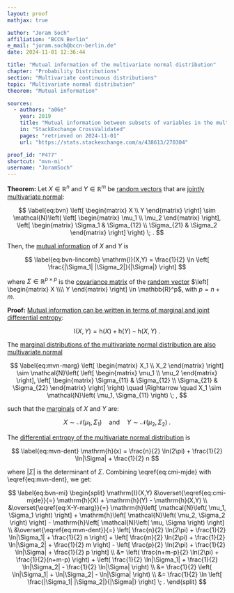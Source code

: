 ```yaml
---
layout: proof
mathjax: true

author: "Joram Soch"
affiliation: "BCCN Berlin"
e_mail: "joram.soch@bccn-berlin.de"
date: 2024-11-01 12:36:44

title: "Mutual information of the multivariate normal distribution"
chapter: "Probability Distributions"
section: "Multivariate continuous distributions"
topic: "Multivariate normal distribution"
theorem: "Mutual information"

sources:
  - authors: "a06e"
    year: 2019
    title: "Mutual information between subsets of variables in the multivariate normal distribution"
    in: "StackExchange CrossValidated"
    pages: "retrieved on 2024-11-01"
    url: "https://stats.stackexchange.com/a/438613/270304"

proof_id: "P477"
shortcut: "mvn-mi"
username: "JoramSoch"
---
```



**Theorem:** Let $X \in \mathbb{R}^n$ and $Y \in \mathbb{R}^m$ be [random vectors](/D/rvec) that are [jointly multivariate normal](/D/mvn):

$$ \label{eq:bvn}
\left[ \begin{matrix} X \\ Y \end{matrix} \right] \sim
\mathcal{N}\left( \left[ \begin{matrix} \mu_1 \\ \mu_2 \end{matrix} \right], \left[ \begin{matrix} \Sigma_1 & \Sigma_{12} \\ \Sigma_{21} & \Sigma_2 \end{matrix} \right] \right) \; .
$$

Then, the [mutual information](/D/mi) of $X$ and $Y$ is

$$ \label{eq:bvn-lincomb}
\mathrm{I}(X,Y) = \frac{1}{2} \ln \left[ \frac{|\Sigma_1| |\Sigma_2|}{|\Sigma|} \right]
$$

where $\Sigma \in \mathbb{R}^{p \times p}$ is the [covariance matrix](/D/covmat) of the [random vector](/D/rvec) $\left[ \begin{matrix} X \\\\ Y \end{matrix} \right] \in \mathbb{R}^p$, with $p = n + m$.


**Proof:** [Mutual information can be written in terms of marginal and joint differential entropy](/P/cmi-mjde):

$$ \label{eq:cmi-mjde}
\mathrm{I}(X,Y) = \mathrm{h}(X) + \mathrm{h}(Y) - \mathrm{h}(X,Y) \; .
$$

The [marginal distributions of the multivariate normal distribution are also multivariate normal](/P/mvn-marg)

$$ \label{eq:mvn-marg}
\left[ \begin{matrix} X_1 \\ X_2 \end{matrix} \right] \sim
\mathcal{N}\left( \left[ \begin{matrix} \mu_1 \\ \mu_2 \end{matrix} \right], \left[ \begin{matrix} \Sigma_{11} & \Sigma_{12} \\ \Sigma_{21} & \Sigma_{22} \end{matrix} \right] \right)
\quad \Rightarrow \quad
X_1 \sim \mathcal{N}\left( \mu_1, \Sigma_{11} \right) \; ,
$$

such that the [marginals](/D/marg) of $X$ and $Y$ are:

$$ \label{eq:X-Y-marg}
X \sim \mathcal{N}\left( \mu_1, \Sigma_1 \right)
\quad \text{and} \quad
Y \sim \mathcal{N}\left( \mu_2, \Sigma_2 \right) \; .
$$

The [differential entropy of the multivariate normal distribution](/P/mvn-dent) is

$$ \label{eq:mvn-dent}
\mathrm{h}(x) = \frac{n}{2} \ln(2\pi) + \frac{1}{2} \ln|\Sigma| + \frac{1}{2} n
$$

where $\lvert \Sigma \rvert$ is the determinant of $\Sigma$. Combining \eqref{eq:cmi-mjde} with \eqref{eq:mvn-dent}, we get:

$$ \label{eq:bvn-mi}
\begin{split}
\mathrm{I}(X,Y)
&\overset{\eqref{eq:cmi-mjde}}{=} \mathrm{h}(X) + \mathrm{h}(Y) - \mathrm{h}(X,Y) \\
&\overset{\eqref{eq:X-Y-marg}}{=} \mathrm{h}\left[ \mathcal{N}\left( \mu_1, \Sigma_1 \right) \right] + \mathrm{h}\left[ \mathcal{N}\left( \mu_2, \Sigma_2 \right) \right] - \mathrm{h}\left[ \mathcal{N}\left( \mu, \Sigma \right) \right] \\
&\overset{\eqref{eq:mvn-dent}}{=} \left[ \frac{n}{2} \ln(2\pi) + \frac{1}{2} \ln|\Sigma_1| + \frac{1}{2} n \right] + \left[ \frac{m}{2} \ln(2\pi) + \frac{1}{2} \ln|\Sigma_2| + \frac{1}{2} m \right] - \left[ \frac{p}{2} \ln(2\pi) + \frac{1}{2} \ln|\Sigma| + \frac{1}{2} p \right] \\
&= \left( \frac{n+m-p}{2} \ln(2\pi) + \frac{1}{2}(n+m-p) \right) + \left( \frac{1}{2} \ln|\Sigma_1| + \frac{1}{2} \ln|\Sigma_2| - \frac{1}{2} \ln|\Sigma| \right) \\
&= \frac{1}{2} \left( \ln|\Sigma_1| + \ln|\Sigma_2| - \ln|\Sigma| \right) \\
&= \frac{1}{2} \ln \left[ \frac{|\Sigma_1| |\Sigma_2|}{|\Sigma|} \right] \; .
\end{split}
$$